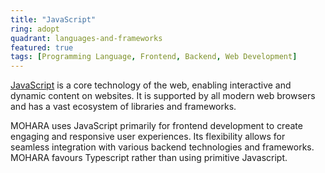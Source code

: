```yaml
---
title: "JavaScript"
ring: adopt
quadrant: languages-and-frameworks
featured: true
tags: [Programming Language, Frontend, Backend, Web Development]
---
```


[JavaScript](https://developer.mozilla.org/en-US/docs/Web/JavaScript) is a core technology of the web, enabling interactive and dynamic content on websites. It is supported by all modern web browsers and has a vast ecosystem of libraries and frameworks.

MOHARA uses JavaScript primarily for frontend development to create engaging and responsive user experiences. Its flexibility allows for seamless integration with various backend technologies and frameworks. MOHARA favours Typescript rather than using primitive Javascript.
